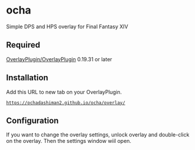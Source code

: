 # ocha
Simple DPS and HPS overlay for Final Fantasy XIV

## Required
[OverlayPlugin/OverlayPlugin](https://github.com/OverlayPlugin/OverlayPlugin) 0.19.31 or later

## Installation
Add this URL to new tab on your OverlayPlugin.

[`https://ochadashiman2.github.io/ocha/overlay/`](https://ochadashiman2.github.io/ocha/overlay/)

## Configuration
If you want to change the overlay settings, unlock overlay and double-click on the overlay. Then the settings window wiil open.
